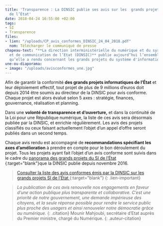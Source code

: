 ```yaml
---
title: 'Transparence : La DINSIC publie ses avis sur les  grands projets informatiques
  de l’État'
date: 2018-04-24 16:55:00 +02:00
tags:
- SI
- Transparence
files:
- lien: "/uploads/CP_avis_conformes_DINSIC_24_04_2018.pdf"
  nom: Télécharger le communiqué de presse 
chapeau-text: "**La direction interministérielle du numérique et du système d’information
  et de communication de l’Etat (DINSIC)** publie aujourd’hui l’ensemble des avis
  qu’elle a rendu concernant les grands projets du système d'information de l’État. "
une-ou-diaporama:
- image: "/uploads/avisconformes_une.jpg"
---
```


Afin de garantir la conformité **des grands projets informatiques de l’État** et leur déploiement effectif, tout projet de plus de 9 millions d’euros doit depuis 2014 être soumis au directeur de la DINSIC pour avis conforme. Chaque projet est alors évalué selon 5 axes : stratégie, finances, gouvernance, réalisation et planning. 

Dans une **volonté de transparence et d‘ouverture,** et dans la continuité de la Loi pour une République numérique, la liste de ces avis sera désormais publiée par la DINSIC, et enrichie régulièrement. Les avis des projets classifiés ou ceux faisant actuellement l’objet d’un appel d’offre seront publiés dans un second temps. 

Chaque avis rendu est accompagné de **recommandations spécifiant les axes d’amélioration** à prendre en compte pour le bon déroulement du projet. Tous les projets ayant fait l’objet d’un avis conforme sont suivis dans le cadre du [panorama des grands projets du SI de l’État ](www.modernisation.gouv.fr/outils-et-methodes-pour-transformer/panorama-des-grands-projets-si-de-letat){:target="blank"}que la DINSIC publie depuis novembre 2016. 

> [Consulter la liste des avis conformes émis par la DINSIC sur les grands projets SI de l’État ](www.modernisation.gouv.fr/outils-et-methodes-pour-transformer/projets-informatiques-de-letat-avis-conformes-emis-par-la-dinsic){:target="blank"}
{: .lien-important}
 
> *La publication de ces avis renouvelle nos engagements en faveur d’une action publique plus transparente et collaborative. C’est une priorité de notre gouvernement, une demande impérieuse des citoyens, et la seule réponse possible pour rendre le service public plus proche des usagers et ainsi renouveler notre démocratie grâce au numérique.*
{: .citation}
> Mounir Mahjoubi, secrétaire d’Etat auprès du Premier ministre, chargé du Numérique. 
{: .auteur-citation}

